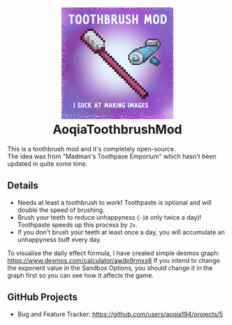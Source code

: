 <h1 align="center">
  <img src="./poster.png">
  <br>
  AoqiaToothbrushMod
</h1>

This is a toothbrush mod and it's completely open-source.<br>
The idea was from "Madman's Toothpase Emporium" which hasn't been updated in quite some time.

## Details

-   Needs at least a toothbrush to work! Toothpaste is optional and will double the speed of brushing.
-   Brush your teeth to reduce unhappyness (`-10` only twice a day)! Toothpaste speeds up this process by `2x`.
-   If you don't brush your teeth at least once a day, you will accumulate an unhappyness buff every day.

To visualise the daily effect formula, I have created simple desmos graph: https://www.desmos.com/calculator/awdp9rmxs8
If you intend to change the exponent value in the Sandbox Options, you should change it in the graph first so you can see how it affects the game.

## GitHub Projects

-   Bug and Feature Tracker: https://github.com/users/aoqia194/projects/5
